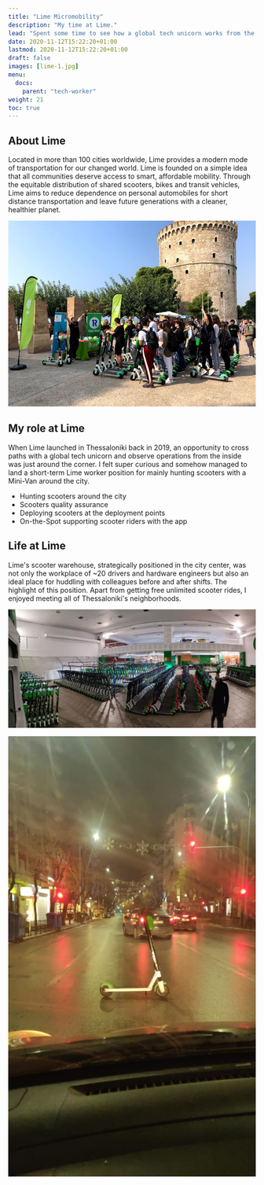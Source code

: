 ```yaml
---
title: "Lime Micromobility"
description: "My time at Lime."
lead: "Spent some time to see how a global tech unicorn works from the inside."
date: 2020-11-12T15:22:20+01:00
lastmod: 2020-11-12T15:22:20+01:00
draft: false
images: [lime-1.jpg]
menu:
  docs:
    parent: "tech-worker"
weight: 21
toc: true
---
```


## About Lime

Located in more than 100 cities worldwide, Lime provides a modern mode of transportation for our changed world. Lime is founded on a simple idea that all communities deserve access to smart, affordable mobility. Through the equitable distribution of shared scooters, bikes and transit vehicles, Lime aims to reduce dependence on personal automobiles for short distance transportation and leave future generations with a cleaner, healthier planet.

![Local Students meet Lime](lime-1.jpg "Local Students meet Lime")


## My role at Lime

When Lime launched in Thessaloniki back in 2019, an opportunity to cross paths with a global tech unicorn and observe operations from the inside was just around the corner. I felt super curious and somehow managed to land a short-term Lime worker position for mainly hunting scooters with a Mini-Van around the city.

* Hunting scooters around the city
* Scooters quality assurance
* Deploying scooters at the deployment points
* On-the-Spot supporting scooter riders with the app

## Life at Lime

Lime's scooter warehouse, strategically positioned in the city center, was not only the workplace of ~20 drivers and hardware engineers but also an ideal place for huddling with colleagues before and after shifts. The highlight of this position. Apart from getting free unlimited scooter rides, I enjoyed meeting all of Thessaloniki's neighborhoods.

![Lime Scooter's Warehouse](lime-2.jpg "Lime's Warehouse, Thessaloniki")

![Lime Scooter in the middle of the road](lime-3.jpg "Lime Parking at the Balkans")
